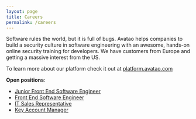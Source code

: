 ```yaml
---
layout: page
title: Careers
permalink: /careers
---
```


Software rules the world, but it is full of bugs. Avatao helps companies to build a security culture in software engineering with an awesome, hands-on online security training for developers. We have customers from Europe and getting a massive interest from the US.

To learn more about our platform check it out at [platform.avatao.com](https://platform.avatao.com)

**Open positions**:

- [Junior Front End Software Engineer](/careers/junior-frontend-engineer)
- [Front End Software Engineer](/careers/frontend-engineer)
- [IT Sales Representative](/careers/it-sales-representative)
- [Key Account Manager](/careers/key-account-manager)
